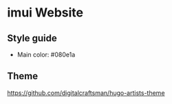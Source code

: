 # imui Website

## Style guide

* Main color: #080e1a

## Theme

https://github.com/digitalcraftsman/hugo-artists-theme
